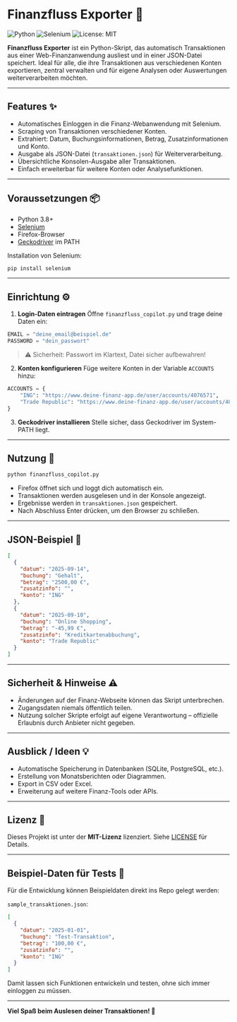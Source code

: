 # Finanzfluss Exporter 🚀

![Python](https://img.shields.io/badge/python-3.8%2B-blue)
![Selenium](https://img.shields.io/badge/selenium-supported-green)
![License: MIT](https://img.shields.io/badge/license-MIT-yellow)

**Finanzfluss Exporter** ist ein Python-Skript, das automatisch Transaktionen aus einer Web-Finanzanwendung ausliest und in einer JSON-Datei speichert. Ideal für alle, die ihre Transaktionen aus verschiedenen Konten exportieren, zentral verwalten und für eigene Analysen oder Auswertungen weiterverarbeiten möchten.


---

## Features ✨

- Automatisches Einloggen in die Finanz-Webanwendung mit Selenium.
- Scraping von Transaktionen verschiedener Konten.
- Extrahiert: Datum, Buchungsinformationen, Betrag, Zusatzinformationen und Konto.
- Ausgabe als JSON-Datei (`transaktionen.json`) für Weiterverarbeitung.
- Übersichtliche Konsolen-Ausgabe aller Transaktionen.
- Einfach erweiterbar für weitere Konten oder Analysefunktionen.

---

## Voraussetzungen 📦

* Python 3.8+
* [Selenium](https://pypi.org/project/selenium/)
* Firefox-Browser
* [Geckodriver](https://github.com/mozilla/geckodriver/releases) im PATH

Installation von Selenium:

```bash
pip install selenium
```

---

## Einrichtung ⚙️

1. **Login-Daten eintragen**
   Öffne `finanzfluss_copilot.py` und trage deine Daten ein:

```python
EMAIL = "deine_email@beispiel.de"
PASSWORD = "dein_passwort"
```

> ⚠️ Sicherheit: Passwort im Klartext, Datei sicher aufbewahren!

2. **Konten konfigurieren**
   Füge weitere Konten in der Variable `ACCOUNTS` hinzu:

```python
ACCOUNTS = {
    "ING": "https://www.deine-finanz-app.de/user/accounts/4076571",
    "Trade Republic": "https://www.deine-finanz-app.de/user/accounts/4076579"
}
```

3. **Geckodriver installieren**
   Stelle sicher, dass Geckodriver im System-PATH liegt.

---

## Nutzung 🚀

```bash
python finanzfluss_copilot.py
```

* Firefox öffnet sich und loggt dich automatisch ein.
* Transaktionen werden ausgelesen und in der Konsole angezeigt.
* Ergebnisse werden in `transaktionen.json` gespeichert.
* Nach Abschluss Enter drücken, um den Browser zu schließen.

---

## JSON-Beispiel 📝

```json
[
  {
    "datum": "2025-09-14",
    "buchung": "Gehalt",
    "betrag": "2500,00 €",
    "zusatzinfo": "",
    "konto": "ING"
  },
  {
    "datum": "2025-09-10",
    "buchung": "Online Shopping",
    "betrag": "-45,99 €",
    "zusatzinfo": "Kreditkartenabbuchung",
    "konto": "Trade Republic"
  }
]
```

---

## Sicherheit & Hinweise ⚠️

* Änderungen auf der Finanz-Webseite können das Skript unterbrechen.
* Zugangsdaten niemals öffentlich teilen.
* Nutzung solcher Skripte erfolgt auf eigene Verantwortung – offizielle Erlaubnis durch Anbieter nicht gegeben.

---

## Ausblick / Ideen 💡

* Automatische Speicherung in Datenbanken (SQLite, PostgreSQL, etc.).
* Erstellung von Monatsberichten oder Diagrammen.
* Export in CSV oder Excel.
* Erweiterung auf weitere Finanz-Tools oder APIs.

---

## Lizenz 📄

Dieses Projekt ist unter der **MIT-Lizenz** lizenziert. Siehe [LICENSE](LICENSE) für Details.

---

## Beispiel-Daten für Tests 📂

Für die Entwicklung können Beispieldaten direkt ins Repo gelegt werden:

`sample_transaktionen.json`:

```json
[
  {
    "datum": "2025-01-01",
    "buchung": "Test-Transaktion",
    "betrag": "100,00 €",
    "zusatzinfo": "",
    "konto": "ING"
  }
]
```

Damit lassen sich Funktionen entwickeln und testen, ohne sich immer einloggen zu müssen.

---

**Viel Spaß beim Auslesen deiner Transaktionen! 🚀**
